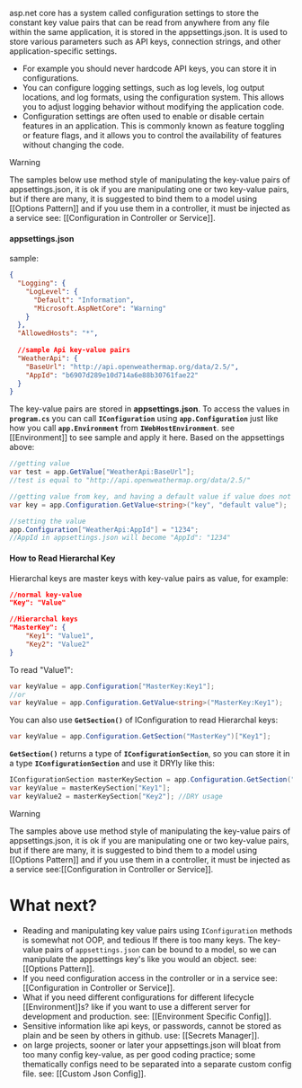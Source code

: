 asp.net core has a system called configuration settings to store the constant key value pairs that can be read from anywhere from any file within the same application, it is stored in the appsettings.json.
It is used to store various parameters such as API keys, connection strings, and other application-specific settings.
- For example you should never hardcode API keys, you can store it in configurations.
- You can configure logging settings, such as log levels, log output locations, and log formats, using the configuration system. This allows you to adjust logging behavior without modifying the application code.
- Configuration settings are often used to enable or disable certain features in an application. This is commonly known as feature toggling or feature flags, and it allows you to control the availability of features without changing the code.
>[!warning]
>The samples below use method style of manipulating the key-value pairs of appsettings.json, it is ok if you are manipulating one or two key-value pairs, but if there are many, it is suggested to bind them to a model using [[Options Pattern]] and if you use them in a controller, it must be injected as a service see: [[Configuration in Controller or Service]].
#### appsettings.json
sample:
```json
{
  "Logging": {
    "LogLevel": {
      "Default": "Information",
      "Microsoft.AspNetCore": "Warning"
    }
  },
  "AllowedHosts": "*",
  
  //sample Api key-value pairs
  "WeatherApi": {
    "BaseUrl": "http://api.openweathermap.org/data/2.5/", 
    "AppId": "b6907d289e10d714a6e88b30761fae22"
  }
}
```
The key-value pairs are stored in **appsettings.json**.
To access the values in **`program.cs`** you can call **`IConfiguration`** using **`app.Configuration`** just like how you call **`app.Environment`** from **`IWebHostEnvironment`**. see [[Environment]] to see sample and apply it here.
Based on the appsettings above:
```c#
//getting value
var test = app.GetValue["WeatherApi:BaseUrl"];
//test is equal to "http://api.openweathermap.org/data/2.5/"

//getting value from key, and having a default value if value does not exist on original key
var key = app.Configuration.GetValue<string>("key", "default value");

//setting the value
app.Configuration["WeatherApi:AppId"] = "1234";
//AppId in appsettings.json will become "AppId": "1234"
```
#### How to Read Hierarchal Key
Hierarchal keys are master keys with key-value pairs as value, for example:
```json
//normal key-value
"Key": "Value"

//Hierarchal keys
"MasterKey": {
	"Key1": "Value1", 
	"Key2": "Value2"
}
```
To read "Value1":
```c#
var keyValue = app.Configuration["MasterKey:Key1"];
//or
var keyValue = app.Configuration.GetValue<string>("MasterKey:Key1");
```
You can also use **`GetSection()`** of IConfiguration to read Hierarchal keys:
```c#
var keyValue = app.Configuration.GetSection("MasterKey")["Key1"];
```

**`GetSection()`** returns a type of **`IConfigurationSection`**, so you can store it in a type **`IConfigurationSection`** and use it DRYly like this:
```c#
IConfigurationSection masterKeySection = app.Configuration.GetSection("MasterKey");
var keyValue = masterKeySection["Key1"]; 
var keyValue2 = masterKeySection["Key2"]; //DRY usage
```
>[!warning]
>The samples above use method style of manipulating the key-value pairs of appsettings.json, it is ok if you are manipulating one or two key-value pairs, but if there are many, it is suggested to bind them to a model using [[Options Pattern]] and if you use them in a controller, it must be injected as a service see:[[Configuration in Controller or Service]].
# What next?
- Reading and manipulating key value pairs using `IConfiguration` methods is somewhat not OOP, and tedious If there is too many keys. The key-value pairs of `appsettings.json` can be bound to a model, so we can manipulate the appsettings key's like you would an object. see: [[Options Pattern]]. 
- If you need configuration access in the controller or in a service see: [[Configuration in Controller or Service]].
- What if you need different configurations for different lifecycle [[Environment]]s? like if you want to use a different server for development and production. see: [[Environment Specific Config]].
- Sensitive information like api keys, or passwords, cannot be stored as plain and be seen by others in github. use: [[Secrets Manager]].
- on large projects, sooner or later your appsettings.json will bloat from too many config key-value, as per good coding practice; some thematically configs need to be separated into a separate custom config file. see: [[Custom Json Config]].